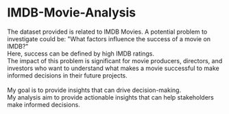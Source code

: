 # IMDB-Movie-Analysis
The dataset provided is related to IMDB Movies. A potential problem to investigate could be: "What factors influence the success of a movie on IMDB?" <br>
Here, success can be defined by high IMDB ratings. <br>
The impact of this problem is significant for movie producers, directors, and investors who want to understand what makes a movie successful to make informed decisions in their future projects.
<br>
<br>
My goal is to provide insights that can drive decision-making. <br>
My analysis aim to provide actionable insights that can help stakeholders make informed decisions.
<br>
<br>
